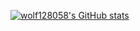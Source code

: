 [![wolf128058's GitHub stats](https://github-readme-stats.vercel.app/api?username=wolf128058&show_icons=true&theme=dark&disable_animations=true)](https://github.com/anuraghazra/github-readme-stats)